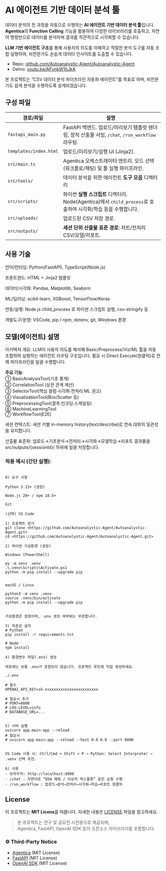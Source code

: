 # AI 에이전트 기반 데이터 분석 툴

데이터 분석의 전 과정을 자동으로 수행하는 **AI 에이전트 기반 데이터 분석 툴**입니다. 
**Agentica**의 **Function Calling** 기능을 활용하여 다양한 라이브러리를 호출하고, 자연어 명령만으로 데이터를 분석하며 결과를 직관적으로 시각화할 수 있습니다.

**LLM 기반 에이전트 구조**를 통해 사용자의 의도를 이해하고
적절한 분석 도구를 자동 조합·실행하여, 비전문가도 손쉽게 데이터 인사이트를 도출할 수 있습니다.

- Repo: [github.com/Autoanalystic-Agent/Autoanalystic-Agent](https://github.com/Autoanalystic-Agent/Autoanalystic-Agent)
- Demo: [youtu.be/AFvnkW1hJkA](https://youtu.be/AFvnkW1hJkA)

본 프로젝트는 “CSV 데이터 분석 파이프라인 자동화 에이전트”를 목표로 하며, 비전문가도 쉽게 분석을 수행하도록 설계되었습니다.

## 구성 파일

| 경로/파일 | 설명 |
|---|---|
| `fastapi_main.py` | FastAPI 백엔드. 업로드/미리보기 템플릿 렌더링, 정적 산출물 서빙, `/chat`, `/run_workflow` 라우팅. |
| `templates/index.html` | 업로드/미리보기/실행 UI (Jinja2). |
| `src/main.ts` | Agentica 오케스트레이터 엔트리. 모드 선택(워크플로/채팅) 및 툴 실행 파이프라인. |
| `src/tools/` | 데이터 분석을 위한 에이전트 **도구 모음** 디렉터리 |
| `src/scripts/` | 파이썬 **실행 스크립트** 디렉터리. Node(Agentica)에서 `child_process`로 호출하여 시각화/학습 등을 수행합니다. |
| `src/uploads/` | 업로드된 CSV 저장 경로. |
| `src/outputs/` | **세션 단위 산출물 표준 경로**: 차트/전처리 CSV/모델/리포트. |


## 사용 기술
언어/런타임: Python(FastAPI), TypeScript(Node.js)

프론트엔드: HTML + Jinja2 템플릿

데이터/시각화: Pandas, Matplotlib, Seaborn

ML/딥러닝: scikit-learn, XGBoost, TensorFlow/Keras

연동/실행: Node.js child_process 로 파이썬 스크립트 실행, csv-stringify 등

개발도구/운영: VSCode, pip / npm, dotenv, git, Windows 환경


## 모델(에이전트) 설명

아키텍처 개요: LLM이 사용자 의도를 해석해 Basic/Preprocess/Viz/ML 툴을 자동 조합하여 실행하는 에이전트 라우팅 구조입니다. 필요 시 Direct Execute(원클릭)로 전체 파이프라인을 일괄 수행합니다.

**주요 기능**: <br>
① BasicAnalysisTool(기초 통계)  <br>
② CorrelationTool (상관 관계 계산) <br>
③ SelectorTool(핵심 컬럼·시각화·전처리·ML 권고) <br>
④ VisualizationTool(Box/Scatter 등) <br>
⑤ PreprocessingTool(결측·인코딩·스케일링) <br>
⑥ MachineLearningTool <br>
⑦ WorkflowTool(E2E) <br>

세션 컨텍스트: 세션 키별 in-memory history(text/describe)로 연속 대화의 일관성을 유지합니다. <br>

산출물 표준화: 업로드→기초분석→전처리→시각화→모델학습→리포트 결과물을 src/outputs/{sessionId}/ 하위에 일괄 저장합니다. <br>

### 적용 예시 (간단 실행):
```

0) 요구 사항

Python 3.13+ (권장)

Node.js 20+ / npm 10.5+

Git

(선택) VS Code

1) 프로젝트 받기
git clone <https://github.com/Autoanalystic-Agent/Autoanalystic-Agent.git>
cd <https://github.com/Autoanalystic-Agent/Autoanalystic-Agent.git>

2) 파이썬 가상환경 (권장)

Windows (PowerShell)

py -m venv .venv
.\.venv\Scripts\Activate.ps1
python -m pip install --upgrade pip


macOS / Linux

python3 -m venv .venv
source .venv/bin/activate
python -m pip install --upgrade pip


가상환경은 권장이며, .env 생성 여부와는 무관합니다.

3) 의존성 설치
# Python
pip install -r requirements.txt

# Node
npm install

4) 환경변수 파일(.env) 생성

레포에는 보통 .env가 포함되지 않습니다. 프로젝트 루트에 직접 생성하세요.

./.env

# 필수
OPENAI_API_KEY=sk-xxxxxxxxxxxxxxxxxxxxxxxx

# 필요시 추가
# PORT=8000
# LOG_LEVEL=info
# DATABASE_URL=...


5) 서버 실행
uvicorn app.main:app --reload
# 필요시
# uvicorn app.main:app --reload --host 0.0.0.0 --port 8000


VS Code 사용 시: Ctrl/Cmd + Shift + P → Python: Select Interpreter → .venv 선택 추천.

6) 사용
- 브라우저: http://localhost:8000
- /chat : 자연어로 “EDA 해줘 / 이상치 박스플롯” 같은 요청 수행
- /run_workflow : 업로드→분석→전처리→시각화→학습→리포트 원클릭

```
## License
이 프로젝트는 **MIT Licens**를 따릅니다.
자세한 내용은 [LICENSE](./LICENSE) 파일을 참고하세요.

> 본 프로젝트는 연구 및 공모전 시연용으로 제공되며,  
> Agentica, FastAPI, OpenAI SDK 등의 오픈소스 라이브러리를 포함합니다.



### ⚙️ Third-Party Notice
- [Agentica](https://github.com/wrtnlabs/agentica) (MIT License)  
- [FastAPI](https://fastapi.tiangolo.com/) (MIT License)  
- [OpenAI SDK](https://github.com/openai/openai-python) (MIT License)

